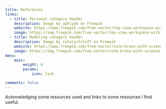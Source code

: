 ```yaml
---
title: References
links:
  - title: Personal category header
    description: Image by upklyak on Freepik
    website: https://www.freepik.com/free-vector/top-view-workspace-with-computer-stationery-coffee-cup-plant-wooden-table_9886788.htm#page=2&query=coding&position=25&from_view=keyword&track=sph
    image: https://img.freepik.com/free-vector/top-view-workspace-with-computer-stationery-coffee-cup-plant-wooden-table_107791-3371.jpg?w=1380&t=st=1697371761~exp=1697372361~hmac=b90bf6ac747386d51bc621d6f65c1464da11f7703ecf0a13124867dc8394499c
  - title: Modeling category header
    description: Image by catalyststuff on Freepik
    website: https://www.freepik.com/free-vector/cute-brain-with-science-formula-cartoon-vector-icon-illustration-people-education-icon-isolated_58928633.htm#query=mathematics&position=31&from_view=search&track=sph
    image: https://img.freepik.com/free-vector/cute-brain-with-science-formula-cartoon-vector-icon-illustration-people-education-icon-isolated_138676-9061.jpg?w=1380&t=st=1697371806~exp=1697372406~hmac=bec58bf95c50f2b50bfea57e298eccb15d198ff5f368bf7f1246d13624c03e7e
menu:
    main: 
        weight: 4
        params:
            icon: link

comments: false
---
```


Acknowledging some resources used and links to some resources I find useful.